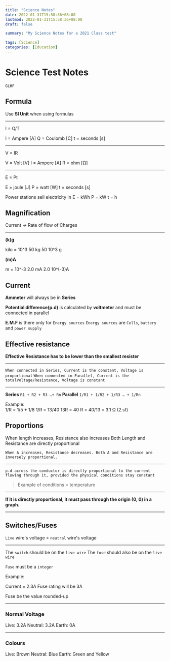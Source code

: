 ```yaml
---
title: "Science Notes"
date: 2022-01-31T15:58:36+08:00
lastmod: 2022-01-31T15:58:36+08:00
draft: false

summary: "My Science Notes for a 2021 Class test"

tags: [Science]
categories: [Education]
---
```


# Science Test Notes 

`GLHF`

## Formula

Use **SI Unit** when using formulas
***


I = Q/T

I = Ampere [A]
Q = Coulomb [C]
t = seconds [s]


***

V = IR

V = Volt [V]
I = Ampere [A]
R = ohm [Ω]

***


E = Pt

E = joule [J]
P = watt [W]
t = seconds [s]

Power stations sell electricity in 
E = kWh
P = kW
t  = h



## Magnification

Current → Rate of flow of Charges

***

**(k)g**


kilo = 10^3
50 kg
50 10^3 g  


**(m)A**


m = 10^-3
2.0 mA
2.0 10^(-3)A


## Current

**Ammeter** will always be in **Series**

**Potential difference(p.d)** is calculated by **voltmeter** and must be connected in parallel

**E.M.F** is there only for `Energy sources`
`Energy sources` are `Cells`, `battery` and `power supply`

## Effective resistance

**Effective Resistance has to be lower than the smallest resister** 

***

`When connected in Series, Current is the constant, Voltage is proportional`
`When connected in Parallel, Current is the totalVoltage/Resistance, Voltage is constant`

***

**Series**
`R1 + R2 + R3 …+ Rn`
**Parallel**
`1/R1 + 1/R2 + 1/R3 … + 1/Rn`

Example:  
1/R = 1/5 + 1/8
1/R = 13/40
13R = 40
R = 40/13 
  = 3.1 Ω (2.sf)

## Proportions
When length increases, Resistance also increases
Both Length and Resistance are directly proportional

`When A increases, Resistance decreases. Both A and Resistance are inversely proportional.`

***

`p.d across the conductor is directly proportional to the current flowing through it, provided the physical conditions stay constant`
> Example of conditions = temperature

***

**If it is directly proportional, it must pass through the origin (0, 0) in a graph.**

***

## Switches/Fuses

`Live` wire's voltage > `neutral` wire's voltage 

***

The `switch` should be on the `live wire` 
The `fuse` should also be on the  `live wire`

`Fuse` must be a `integer`


Example: 

Current  = 2.3A
Fuse rating will be 3A

Fuse be the value rounded-up

***

### Normal Voltage

Live: 3.2A
Neutral: 3.2A
Earth: 0A

***

### Colours

Live: Brown
Neutral: Blue
Earth: Green and Yellow